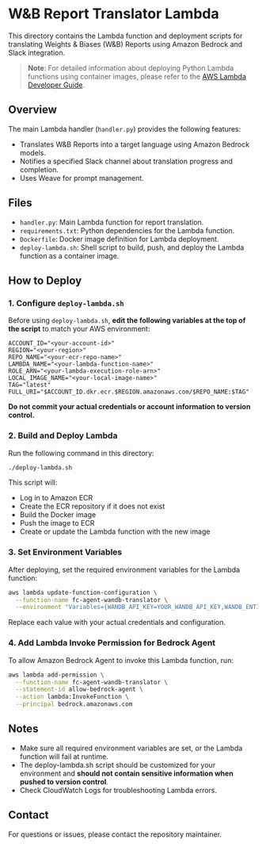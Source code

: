 # W&B Report Translator Lambda

This directory contains the Lambda function and deployment scripts for translating Weights & Biases (W&B) Reports using Amazon Bedrock and Slack integration.

> **Note**: For detailed information about deploying Python Lambda functions using container images, please refer to the [AWS Lambda Developer Guide](https://docs.aws.amazon.com/lambda/latest/dg/python-image.html).

## Overview

The main Lambda handler (`handler.py`) provides the following features:
- Translates W&B Reports into a target language using Amazon Bedrock models.
- Notifies a specified Slack channel about translation progress and completion.
- Uses Weave for prompt management.

## Files

- `handler.py`: Main Lambda function for report translation.
- `requirements.txt`: Python dependencies for the Lambda function.
- `Dockerfile`: Docker image definition for Lambda deployment.
- `deploy-lambda.sh`: Shell script to build, push, and deploy the Lambda function as a container image.

## How to Deploy

### 1. Configure `deploy-lambda.sh`
Before using `deploy-lambda.sh`, **edit the following variables at the top of the script** to match your AWS environment:

```
ACCOUNT_ID="<your-account-id>"
REGION="<your-region>"
REPO_NAME="<your-ecr-repo-name>"
LAMBDA_NAME="<your-lambda-function-name>"
ROLE_ARN="<your-lambda-execution-role-arn>"
LOCAL_IMAGE_NAME="<your-local-image-name>"
TAG="latest"
FULL_URI="$ACCOUNT_ID.dkr.ecr.$REGION.amazonaws.com/$REPO_NAME:$TAG"
```
**Do not commit your actual credentials or account information to version control.**

### 2. Build and Deploy Lambda
Run the following command in this directory:

```sh
./deploy-lambda.sh
```

This script will:
- Log in to Amazon ECR
- Create the ECR repository if it does not exist
- Build the Docker image
- Push the image to ECR
- Create or update the Lambda function with the new image

### 3. Set Environment Variables
After deploying, set the required environment variables for the Lambda function:

```sh
aws lambda update-function-configuration \
  --function-name fc-agent-wandb-translator \
  --environment "Variables={WANDB_API_KEY=YOUR_WANDB_API_KEY,WANDB_ENTITY=YOUR_WANDB_ENTITY,WANDB_PROJECT=YOUR_WANDB_PROJECT,SLACK_BOT_TOKEN=YOUR_SLACK_BOT_TOKEN,SLACK_APP_TOKEN=YOUR_SLACK_APP_TOKEN,SLACK_SIGNING_SECRET=YOUR_SLACK_SIGNING_SECRET,SLACK_CHANNEL=YOUR_SLACK_CHANNEL,AGENT_ID=YOUR_AGENT_ID,AGENT_ALIAS_ID=YOUR_AGENT_ALIAS_ID}"
```
Replace each value with your actual credentials and configuration.

### 4. Add Lambda Invoke Permission for Bedrock Agent
To allow Amazon Bedrock Agent to invoke this Lambda function, run:

```sh
aws lambda add-permission \
  --function-name fc-agent-wandb-translator \
  --statement-id allow-bedrock-agent \
  --action lambda:InvokeFunction \
  --principal bedrock.amazonaws.com
```

## Notes
- Make sure all required environment variables are set, or the Lambda function will fail at runtime.
- The deploy-lambda.sh script should be customized for your environment and **should not contain sensitive information when pushed to version control**.
- Check CloudWatch Logs for troubleshooting Lambda errors.

## Contact
For questions or issues, please contact the repository maintainer. 
